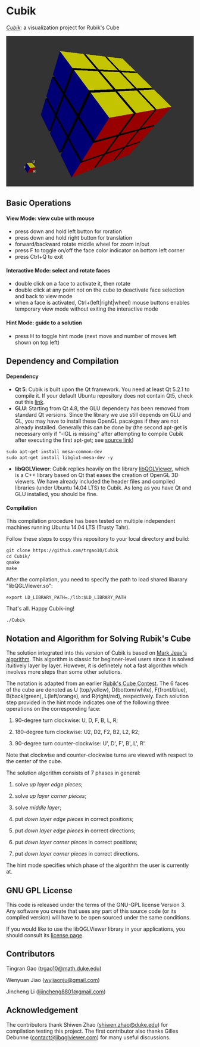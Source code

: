 Cubik
=====

[*Cubik*](https://github.com/trgao10/Cubik): a visualization project for Rubik's Cube

![Cubik Screenshot](/images/Cubik.png)

## Basic Operations

#### View Mode: view cube with mouse
+ press down and hold left button for roration
+ press down and hold right button for translation
+ forward/backward rotate middle wheel for zoom in/out
+ press F to toggle on/off the face color indicator on bottom left corner
+ press Ctrl+Q to exit

#### Interactive Mode: select and rotate faces
+ double click on a face to activate it, then rotate
+ double click at any point not on the cube to deactivate face selection and back to view mode
+ when a face is activated, Ctrl+(left|right|wheel) mouse buttons enables temporary view mode without exiting the interactive mode

#### Hint Mode: guide to a solution
+ press H to toggle hint mode (next move and number of moves left shown on top left)

## Dependency and Compilation

#### Dependency
+ **Qt 5**: Cubik is built upon the Qt framework. You need at least Qt 5.2.1 to compile it. If your default Ubuntu repository does not contain Qt5, check out this [link](http://askubuntu.com/questions/279421/how-can-i-install-qt-5-x-on-12-04-lts).
+ **GLU**: Starting from Qt 4.8, the GLU dependecy has been removed from standard Qt versions. Since the library we use still depends on GLU and GL, you may have to install these OpenGL pacakges if they are not already installed. Generally this can be done by (the second apt-get is necessary only if "-lGL is missing" after attempting to compile Cubik after executing the first apt-get; see [source link](http://qt-project.org/forums/viewthread/23855/#110514))
```
sudo apt-get install mesa-common-dev
sudo apt-get install libglu1-mesa-dev -y
```
+ **libQGLViewer**: Cubik replies heavily on the library [libQGLViewer](http://www.libqglviewer.com/), which is a C++ library based on Qt that eases the creation of OpenGL 3D viewers. We have already included the header files and compiled libraries (under Ubuntu 14.04 LTS) to Cubik. As long as you have Qt and GLU installed, you should be fine.

#### Compilation
This compilation procedure has been tested on multiple independent machines running Ubuntu 14.04 LTS (Trusty Tahr).

Follow these steps to copy this repository to your local directory and build:
```
git clone https://github.com/trgao10/Cubik
cd Cubik/
qmake
make
```
After the compilation, you need to specify the path to load shared libarary "libQGLViewer.so":
```
export LD_LIBRARY_PATH=./lib:$LD_LIBRARY_PATH
```
That's all. Happy Cubik-ing!
```
./Cubik
```

## Notation and Algorithm for Solving Rubik's Cube

The solution integrated into this version of Cubik is based on [Mark Jeay's algorithm](http://www.jeays.net/rubiks.htm). This algorithm is classic for beginner-level users since it is solved ituitively layer by layer. However, it is definetely not a fast algorithm which involves more steps than some other solutions.

The notation is adapted from an earlier [Rubik's Cube Contest](http://tomas.rokicki.com/cubecontest/). The 6 faces of the cube are denoted as U (top/yellow), D(bottom/white), F(front/blue), B(back/green), L(left/orange), and R(right/red), respectively. Each solution step provided in the hint mode indicates one of the following three operations on the corresponding face:

1. 90-degree turn clockwise: U, D, F, B, L, R;

2. 180-degree turn clockwise: U2, D2, F2, B2, L2, R2;

3. 90-degree turn counter-clockwise: U', D', F', B', L', R'.

Note that clockwise and counter-clockwise turns are viewed with respect to the center of the cube.

The solution algorithm consists of 7 phases in general:

1. solve *up layer edge pieces*;

2. solve *up layer corner pieces*;

3. solve *middle layer*;

4. put *down layer edge pieces* in correct positions;

5. put *down layer edge pieces* in correct directions;

6. put *down layer corner pieces* in correct positions;

7. put *down layer corner pieces* in correct directions.

The hint mode specifies which phase of the algorithm the user is currently at.

## GNU GPL License
This code is released under the terms of the GNU-GPL license Version 3. Any software you create that uses any part of this source code (or its compiled version) will have to be open sourced under the same conditions.

If you would like to use the libQGLViewer library in your applications, you should consult its [license page](http://www.libqglviewer.com/download.html).

## Contributors

Tingran Gao (<trgao10@math.duke.edu>)

Wenyuan Jiao (<wyjiaonju@gmail.com>)

Jincheng Li (<lijincheng8801@gmail.com>)

## Acknowledgement

The contributors thank Shiwen Zhao (<shiwen.zhao@duke.edu>) for compilation testing this project. The first contributor also thanks Gilles Debunne (<contact@libqglviewer.com>) for many useful discussions.
